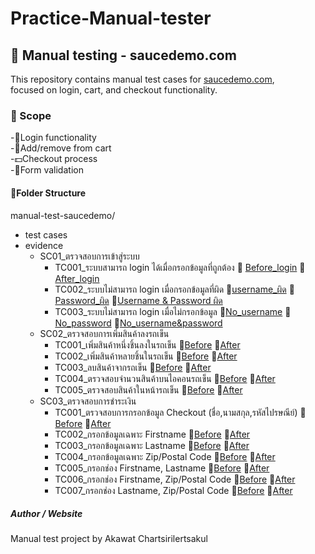 # Practice-Manual-tester
## 🧪 Manual testing - saucedemo.com
This repository contains manual test cases for [saucedemo.com](https://www.saucedemo.com),  
focused on login, cart, and checkout functionality.

### 🎯 Scope
-🔑Login functionality<br>
-🛒Add/remove from cart<br>
-💵Checkout process<br>
-📝Form validation<br>

#### 📁Folder Structure
manual-test-saucedemo/  
- test cases  
- evidence  
   - SC01_ตรวจสอบการเข้าสู่ระบบ
      - TC001_ระบบสามารถ login ได้เมื่อกรอกข้อมูลที่ถูกต้อง 📎 [Before_login](./evidence/swag-test-evidence/SWAG_evidence/SC01_ตรวจสอบการเข้าสู่ระบบ/TC001_valid_login/B_หน้าlogin.jpg) 📎 [After_login](./evidence/swag-test-evidence/SWAG_evidence/SC01_ตรวจสอบการเข้าสู่ระบบ/TC001_valid_login/A_หน้าlogin.jpg)
      - TC002_ระบบไม่สามารถ login เมื่อกรอกข้อมูลที่ผิด 📎[username_ผิด](./evidence/swag-test-evidence/SWAG_evidence/SC01_ตรวจสอบการเข้าสู่ระบบ/TC002_invalid_login/username_ผิด.jpg) 📎[Password_ผิด](./evidence/swag-test-evidence/SWAG_evidence/SC01_ตรวจสอบการเข้าสู่ระบบ/TC002_invalid_login/Password_ผิด.jpg) 📎[Username & Password ผิด](./evidence/swag-test-evidence/SWAG_evidence/SC01_ตรวจสอบการเข้าสู่ระบบ/TC002_invalid_login/Username_Password_ผิด.jpg) 
      - TC003_ระบบไม่สามารถ login เมื่อไม่กรอกข้อมูล 📎[No_username](./evidence/swag-test-evidence/SWAG_evidence/SC01_ตรวจสอบการเข้าสู่ระบบ/TC003_empty_login/No_username.jpg) 📎[No_password](./evidence/swag-test-evidence/SWAG_evidence/SC01_ตรวจสอบการเข้าสู่ระบบ/TC003_empty_login/No_password.jpg) 📎[No_username&password](./evidence/swag-test-evidence/SWAG_evidence/SC01_ตรวจสอบการเข้าสู่ระบบ/TC003_empty_login/No_Username_password.jpg)
   - SC02_ตรวจสอบการเพิ่มสินค้าลงรถเข็น 
      - TC001_เพิ่มสินค้าหนึ่งชิ้นลงในรถเข็น 📎[Before](./evidence/swag-test-evidence/SWAG_evidence/SC02_ตรวจสอบการเพิ่มสินค้าลงรถเข็น/TC001_add_item_cart/TC001_Before_add_to_cart.jpg) 📎[After](./evidence/swag-test-evidence/SWAG_evidence/SC02_ตรวจสอบการเพิ่มสินค้าลงรถเข็น/TC001_add_item_cart/TC001_After_add_to_cart.jpg)
      - TC002_เพิ่มสินค้าหลายชิ้นในรถเข็น 📎[Before](./evidence/swag-test-evidence/SWAG_evidence/SC02_ตรวจสอบการเพิ่มสินค้าลงรถเข็น/TC002_add_items_cart/TC002_Add_to_Cart_Before.jpg) 📎[After](evidence/swag-test-evidence/SWAG_evidence/SC02_ตรวจสอบการเพิ่มสินค้าลงรถเข็น/TC002_add_items_cart/TC002_Add_to_Cart_After.jpg)
      - TC003_ลบสินค้าจากรถเข็น 📎[Before](./evidence/swag-test-evidence/SWAG_evidence/SC02_ตรวจสอบการเพิ่มสินค้าลงรถเข็น/TC003_delete_item_cart/TC003_delete_from_cart_Before.jpg) 📎[After](./evidence/swag-test-evidence/SWAG_evidence/SC02_ตรวจสอบการเพิ่มสินค้าลงรถเข็น/TC003_delete_item_cart/TC003_delete_from_cart_After.jpg)
      - TC004_ตรวจสอบจำนวนสินค้าบนไอคอนรถเข็น 📎[Before](./evidence/swag-test-evidence/SWAG_evidence/SC02_ตรวจสอบการเพิ่มสินค้าลงรถเข็น/TC004_check_icon_cart/TC004_cart_icon_Before.jpg) 📎[After](./evidence/swag-test-evidence/SWAG_evidence/SC02_ตรวจสอบการเพิ่มสินค้าลงรถเข็น/TC004_check_icon_cart/TC004_cart_icon_After.jpg)
      - TC005_ตรวจสอบสินค้าในหน้ารถเข็น 📎[Before](./evidence/swag-test-evidence/SWAG_evidence/SC02_ตรวจสอบการเพิ่มสินค้าลงรถเข็น/TC005_check_item_page_cart/TC005_cart_page_Before.jpg) 📎[After](./evidence/swag-test-evidence/SWAG_evidence/SC02_ตรวจสอบการเพิ่มสินค้าลงรถเข็น/TC005_check_item_page_cart/TC005_cart_page_After.jpg)
   - SC03_ตรวจสอบการชำระเงิน
      - TC001_ตรวจสอบการกรอกข้อมูล Checkout (ชื่อ,นามสกุล,รหัสไปรษณีย์) 📎[Before](./evidence/swag-test-evidence/SWAG_evidence/SC03_ตรวจสอบการชำระเงิน/TC001_check_before_checkout/TC001_checkout_form_Before.jpg) 📎[After](./evidence/swag-test-evidence/SWAG_evidence/SC03_ตรวจสอบการชำระเงิน/TC001_check_before_checkout/TC001_checkout_form_After.jpg)
      - TC002_กรอกข้อมูลเฉพาะ Firstname 📎[Before](./evidence/swag-test-evidence/SWAG_evidence/SC03_ตรวจสอบการชำระเงิน/TC002_check_only_firstname/TC002_Checkout_firstname_only_Before.jpg) 📎[After](./evidence/swag-test-evidence/SWAG_evidence/SC03_ตรวจสอบการชำระเงิน/TC002_check_only_firstname/TC002_Checkout_firstname_only_After.jpg)
      - TC003_กรอกข้อมูลเฉพาะ Lastname 📎[Before](./evidence/swag-test-evidence/SWAG_evidence/SC03_ตรวจสอบการชำระเงิน/TC003_check_only_lastname/TC003_checkout_lastname_only_Before.jpg) 📎[After](./evidence/swag-test-evidence/SWAG_evidence/SC03_ตรวจสอบการชำระเงิน/TC003_check_only_lastname/TC003_checkout_lastname_only_after.jpg)
      - TC004_กรอกข้อมูลเฉพาะ Zip/Postal Code 📎[Before](./evidence/swag-test-evidence/SWAG_evidence/SC03_ตรวจสอบการชำระเงิน/TC004_check_only_zip/TC004_checkout_Zip_only_before.jpg) 📎[After](./evidence/swag-test-evidence/SWAG_evidence/SC03_ตรวจสอบการชำระเงิน/TC004_check_only_zip/TC004_checkout_Zip_only_After.jpg)
      - TC005_กรอกช่อง Firstname, Lastname 📎[Before](./evidence/swag-test-evidence/SWAG_evidence/SC03_ตรวจสอบการชำระเงิน/TC005_check_firstname&lastname/TC005_checkout_Firstname&Surname_Before.jpg) 📎[After](./evidence/swag-test-evidence/SWAG_evidence/SC03_ตรวจสอบการชำระเงิน/TC005_check_firstname&lastname/TC005_checkout_Firstname&Surname_After.jpg)
      - TC006_กรอกช่อง Firstname, Zip/Postal Code 📎[Before](./evidence/swag-test-evidence/SWAG_evidence/SC03_ตรวจสอบการชำระเงิน/TC006_check_firstname&zip/TC006_checkout_Firstname&Zip_before.jpg) 📎[After](./evidence/swag-test-evidence/SWAG_evidence/SC03_ตรวจสอบการชำระเงิน/TC006_check_firstname&zip/TC006_checkout_Firstname&Zip_after.jpg)
      - TC007_กรอกช่อง Lastname, Zip/Postal Code 📎[Before](./evidence/swag-test-evidence/SWAG_evidence/SC03_ตรวจสอบการชำระเงิน/TC007_lastname&zip/TC007_checkout_Lastname-Zip_before.jpg) 📎[After](./evidence/swag-test-evidence/SWAG_evidence/SC03_ตรวจสอบการชำระเงิน/TC007_lastname&zip/TC007_checkout_Lastname-Zip_after.jpg)

##### Author / Website
Manual test project by Akawat Chartsirilertsakul

